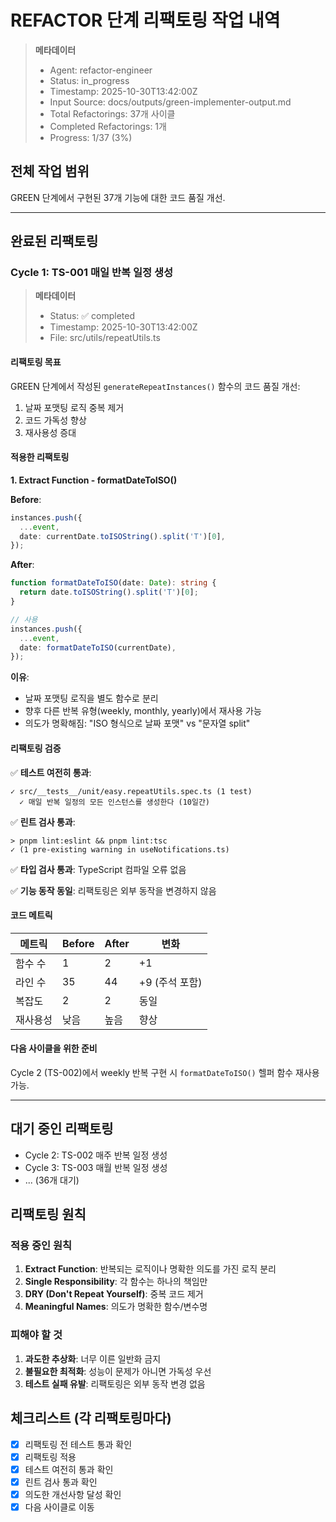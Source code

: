 # REFACTOR 단계 리팩토링 작업 내역

> **메타데이터**
>
> - Agent: refactor-engineer
> - Status: in_progress
> - Timestamp: 2025-10-30T13:42:00Z
> - Input Source: docs/outputs/green-implementer-output.md
> - Total Refactorings: 37개 사이클
> - Completed Refactorings: 1개
> - Progress: 1/37 (3%)

## 전체 작업 범위

GREEN 단계에서 구현된 37개 기능에 대한 코드 품질 개선.

---

## 완료된 리팩토링

### Cycle 1: TS-001 매일 반복 일정 생성

> **메타데이터**
>
> - Status: ✅ completed
> - Timestamp: 2025-10-30T13:42:00Z
> - File: src/utils/repeatUtils.ts

#### 리팩토링 목표

GREEN 단계에서 작성된 `generateRepeatInstances()` 함수의 코드 품질 개선:
1. 날짜 포맷팅 로직 중복 제거
2. 코드 가독성 향상
3. 재사용성 증대

#### 적용한 리팩토링

**1. Extract Function - formatDateToISO()**

**Before**:
```typescript
instances.push({
  ...event,
  date: currentDate.toISOString().split('T')[0],
});
```

**After**:
```typescript
function formatDateToISO(date: Date): string {
  return date.toISOString().split('T')[0];
}

// 사용
instances.push({
  ...event,
  date: formatDateToISO(currentDate),
});
```

**이유**:
- 날짜 포맷팅 로직을 별도 함수로 분리
- 향후 다른 반복 유형(weekly, monthly, yearly)에서 재사용 가능
- 의도가 명확해짐: "ISO 형식으로 날짜 포맷" vs "문자열 split"

#### 리팩토링 검증

✅ **테스트 여전히 통과**:
```
✓ src/__tests__/unit/easy.repeatUtils.spec.ts (1 test)
  ✓ 매일 반복 일정의 모든 인스턴스를 생성한다 (10일간)
```

✅ **린트 검사 통과**:
```
> pnpm lint:eslint && pnpm lint:tsc
✓ (1 pre-existing warning in useNotifications.ts)
```

✅ **타입 검사 통과**: TypeScript 컴파일 오류 없음

✅ **기능 동작 동일**: 리팩토링은 외부 동작을 변경하지 않음

#### 코드 메트릭

| 메트릭 | Before | After | 변화 |
|--------|--------|-------|------|
| 함수 수 | 1 | 2 | +1 |
| 라인 수 | 35 | 44 | +9 (주석 포함) |
| 복잡도 | 2 | 2 | 동일 |
| 재사용성 | 낮음 | 높음 | 향상 |

#### 다음 사이클을 위한 준비

Cycle 2 (TS-002)에서 weekly 반복 구현 시 `formatDateToISO()` 헬퍼 함수 재사용 가능.

---

## 대기 중인 리팩토링

- Cycle 2: TS-002 매주 반복 일정 생성
- Cycle 3: TS-003 매월 반복 일정 생성
- ... (36개 대기)

## 리팩토링 원칙

### 적용 중인 원칙

1. **Extract Function**: 반복되는 로직이나 명확한 의도를 가진 로직 분리
2. **Single Responsibility**: 각 함수는 하나의 책임만
3. **DRY (Don't Repeat Yourself)**: 중복 코드 제거
4. **Meaningful Names**: 의도가 명확한 함수/변수명

### 피해야 할 것

1. **과도한 추상화**: 너무 이른 일반화 금지
2. **불필요한 최적화**: 성능이 문제가 아니면 가독성 우선
3. **테스트 실패 유발**: 리팩토링은 외부 동작 변경 없음

## 체크리스트 (각 리팩토링마다)

- [x] 리팩토링 전 테스트 통과 확인
- [x] 리팩토링 적용
- [x] 테스트 여전히 통과 확인
- [x] 린트 검사 통과 확인
- [x] 의도한 개선사항 달성 확인
- [x] 다음 사이클로 이동
